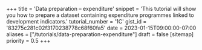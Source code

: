 +++
title = 'Data preparation – expenditure'
snippet = 'This tutorial will show you how to prepare a dataset containing expenditure programmes linked to development indicators.'
tutorial_number = '1C'
gist_id = '83275c281c02f3170238778c68f60fa5'
date = 2023-01-15T09:00:00-07:00
aliases = ["/tutorials/data-preparation-expenditure"]
draft = false
[sitemap]
  priority = 0.5
+++

